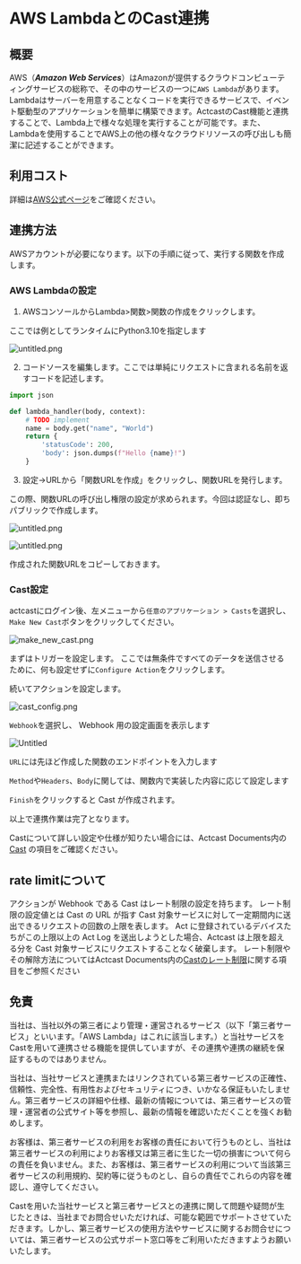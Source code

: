 # AWS LambdaとのCast連携

## 概要

AWS（***Amazon Web Services***）はAmazonが提供するクラウドコンピューティングサービスの総称で、その中のサービスの一つに`AWS Lambda`があります。Lambdaはサーバーを用意することなくコードを実行できるサービスで、イベント駆動型のアプリケーションを簡単に構築できます。ActcastのCast機能と連携することで、Lambda上で様々な処理を実行することが可能です。また、Lambdaを使用することでAWS上の他の様々なクラウドリソースの呼び出しも簡潔に記述することができます。

## 利用コスト

詳細は[AWS公式ページ](https://aws.amazon.com/jp/lambda/pricing/)をご確認ください。

## 連携方法

AWSアカウントが必要になります。以下の手順に従って、実行する関数を作成します。

### AWS Lambdaの設定

1. AWSコンソールからLambda>関数>関数の作成をクリックします。

ここでは例としてランタイムにPython3.10を指定します

![untitled.png](https://github.com/Idein/actcast-tips/assets/106148688/1314e640-d366-4017-9f33-e97828ba4ecd)

2. コードソースを編集します。ここでは単純にリクエストに含まれる名前を返すコードを記述します。

```python
import json

def lambda_handler(body, context):
    # TODO implement
    name = body.get("name", "World")
    return {
        'statusCode': 200,
        'body': json.dumps(f"Hello {name}!")
    }

```

3. 設定→URLから「関数URLを作成」をクリックし、関数URLを発行します。

この際、関数URLの呼び出し権限の設定が求められます。今回は認証なし、即ちパブリックで作成します。

![untitled.png](https://github.com/Idein/actcast-tips/assets/106148688/cf41fe96-07e4-43b6-997e-e6d191bd2c7f)

![untitled.png](https://github.com/Idein/actcast-tips/assets/106148688/bd9ddac6-aece-49c9-9cb5-3218cbdcef89)

作成された関数URLをコピーしておきます。

### Cast設定

actcastにログイン後、左メニューから`任意のアプリケーション > Casts`を選択し、`Make New Cast`ボタンをクリックしてください。

![make_new_cast.png](https://github.com/Idein/actcast-tips/assets/106148688/70a480d3-0ee6-416c-a1d3-5da14eca9d3d)

まずはトリガーを設定します。 ここでは無条件ですべてのデータを送信させるために、何も設定せずに`Configure Action`をクリックします。

続いてアクションを設定します。

![cast_config.png](https://github.com/Idein/actcast-tips/assets/106148688/a71606c9-86b5-4413-897f-396dba884ec0)

`Webhook`を選択し、 Webhook 用の設定画面を表示します

![Untitled](https://github.com/Idein/actcast-tips/assets/106148688/5434a5f6-d888-4e6b-ba40-523f0fc0ac09)

`URL`には先ほど作成した関数のエンドポイントを入力します

`Method`や`Headers`、`Body`に関しては、関数内で実装した内容に応じて設定します

`Finish`をクリックすると Cast が作成されます。

以上で連携作業は完了となります。

Castについて詳しい設定や仕様が知りたい場合には、Actcast Documents内の[Cast](https://actcast.io/docs/ja/ActManagement/Cast/) の項目をご確認ください。

 ## rate limitについて    
アクションが Webhook である Cast はレート制限の設定を持ちます。 レート制限の設定値とは Cast の URL が指す Cast 対象サービスに対して一定期間内に送出できるリクエストの回数の上限を表します。 Act に登録されているデバイスたちがこの上限以上の Act Log を送出しようとした場合、Actcast は上限を超える分を Cast 対象サービスにリクエストすることなく破棄します。
レート制限やその解除方法についてはActcast Documents内の[Castのレート制限](https://actcast.io/docs/ja/ActManagement/Cast/WebhookCastRateLimit/)に関する項目をご参照ください

## 免責

当社は、当社以外の第三者により管理・運営されるサービス（以下「第三者サービス」といいます。「AWS Lambda」はこれに該当します。）と当社サービスをCastを用いて連携させる機能を提供していますが、その連携や連携の継続を保証するものではありません。

当社は、当社サービスと連携またはリンクされている第三者サービスの正確性、信頼性、完全性、有用性およびセキュリティにつき、いかなる保証もいたしません。第三者サービスの詳細や仕様、最新の情報については、第三者サービスの管理・運営者の公式サイト等を参照し、最新の情報を確認いただくことを強くお勧めします。

お客様は、第三者サービスの利用をお客様の責任において行うものとし、当社は第三者サービスの利用によりお客様又は第三者に生じた一切の損害について何らの責任を負いません。また、お客様は、第三者サービスの利用について当該第三者サービスの利用規約、契約等に従うものとし、自らの責任でこれらの内容を確認し、遵守してください。

Castを用いた当社サービスと第三者サービスとの連携に関して問題や疑問が生じたときは、当社までお問合せいただければ、可能な範囲でサポートさせていただきます。しかし、第三者サービスの使用方法やサービスに関するお問合せについては、第三者サービスの公式サポート窓口等をご利用いただきますようお願いいたします。